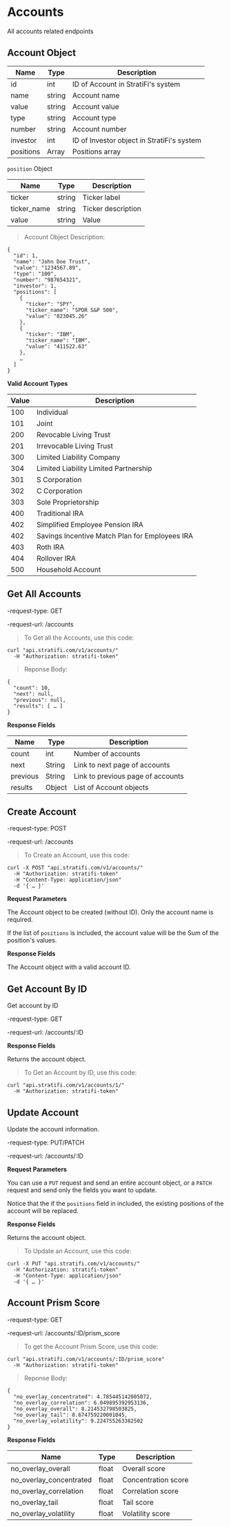 # Accounts

All accounts related endpoints

## Account Object

Name | Type | Description
-----|------|------------
id | int | ID of Account in StratiFi's system
name |string | Account name
value |string | Account value
type |string | Account type
number |string | Account number
investor |int | ID of Investor object in StratiFi's system
positions | Array | Positions array

`position` Object

Name | Type | Description
-----|------|------------
ticker |string | Ticker label
ticker_name |string | Ticker description
value |string | Value

> Account Object Description:

```shell
{
  "id": 1,
  "name": "John Doe Trust",
  "value": "1234567.89",
  "type": "100",
  "number": "987654321",
  "investor": 1,
  "positions": [
    {
      "ticker": "SPY",
      "ticker_name": "SPDR S&P 500",
      "value": "823045.26"
    },
    {
      "ticker": "IBM",
      "ticker_name": "IBM",
      "value": "411522.63"
    },
    …
  ]
}

```

**Valid Account Types**

Value | Description
----------|------
100 | Individual
101 | Joint
200 | Revocable Living Trust
201 | Irrevocable Living Trust
300 | Limited Liability Company
304 | Limited Liability Limited Partnership
301 | S Corporation
302 | C Corporation
303 | Sole Proprietorship
400 | Traditional IRA
402 | Simplified Employee Pension IRA
402 | Savings Incentive Match Plan for Employees IRA
403 | Roth IRA
404 | Rollover IRA
500 | Household Account


## Get All Accounts

-request-type: GET

-request-url: /accounts

> To Get all the Accounts, use this code:

```shell
curl "api.stratifi.com/v1/accounts/"
  -H "Authorization: stratifi-token"
```

> Reponse Body:

```shell
{
  "count": 10,
  "next": null,
  "previous": null,
  "results": [ … ]
}
```

**Response Fields**

Name | Type | Description
-----|------|------------
count | int | Number of accounts
next | String | Link to next page of accounts
previous | String | Link to previous page of accounts
results | Object | List of Account objects


## Create Account

-request-type: POST

-request-url: /accounts

> To Create an Account, use this code:

```shell
curl -X POST "api.stratifi.com/v1/accounts/"
  -H "Authorization: stratifi-token"
  -H "Content-Type: application/json"
  -d '{ … }'
```

**Request Parameters**

The Account object to be created (without ID). Only the account name is required.

If the list of `positions` is included, the account value will be the Sum of the position's values.


**Response Fields**

The Account object with a valid account ID.


## Get Account By ID

Get account by ID

-request-type: GET

-request-url: /accounts/:ID


**Response Fields**

Returns the account object.

> To Get an Account by ID, use this code:

```shell
curl "api.stratifi.com/v1/accounts/1/"
  -H "Authorization: stratifi-token"
```


## Update Account

Update the account information.

-request-type: PUT/PATCH

-request-url: /accounts/:ID


**Request Parameters**

You can use a `PUT` request and send an entire account object, or a `PATCH` request and send only the fields you want to update.

Notice that the if the `positions` field in included, the existing positions of the account will be replaced.


**Response Fields**

Returns the account object.

> To Update an Account, use this code:

```shell
curl -X PUT "api.stratifi.com/v1/accounts/"
  -H "Authorization: stratifi-token"
  -H "Content-Type: application/json"
  -d '{ … }'
```

## Account Prism Score

-request-type: GET

-request-url: /accounts/:ID/prism_score

> To get the Account Prism Score, use this code:

```shell
curl "api.stratifi.com/v1/accounts/:ID/prism_score"
  -H "Authorization: stratifi-token"
```

> Reponse Body:

```shell
{
  "no_overlay_concentrated": 4.785445142005072,
  "no_overlay_correlation": 6.049895392953136,
  "no_overlay_overall": 8.214532798503825,
  "no_overlay_tail": 8.674759220001045,
  "no_overlay_volatility": 9.224755263382502
}
```

**Response Fields**

Name | Type | Description
-----|------|------------
no_overlay_overall | float | Overall score
no_overlay_concentrated | float | Concentration score
no_overlay_correlation | float | Correlation score
no_overlay_tail | float | Tail score
no_overlay_volatility | float | Volatility score
